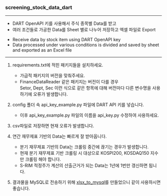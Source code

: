 
### screening_stock_data_dart

-----

* DART OpenAPI 키를 사용해서 주식 종목별 Data를 받고
* 여러 조건들로 가공한 Data를 Sheet 별로 나누어 저장하고 엑셀 파일로 Export
- Receive data by stock item using DART OpenAPI key
- Data processed under various conditions is divided and saved by sheet and exported as an Excel file

-----

1. requirements.txt에 적힌 패키지들을 설치하세요.
    * 가급적 패키지의 버전을 맞춰주세요.
    * FinanceDataReader 같은 패키지는 버전이 다를 경우  
      Setor, Dept, Sec 이런 식으로 같은 항목에 대해 버전마다 다른 변수명을 사용하기에 오류가 발생합니다.

2. config 폴더 속 api_key_example.py 파일에 DART API 키를 넣습니다.
   * 이후 api_key_example.py 파일의 이름을 api_key.py 수정하여 사용하세요.

3. csv파일로 저장하면 현재 오류가 발생합니다.

4. 연간 재무제표 기반의 Data는 빠르게 잘 받아옵니다.
   * 분기 재무제표 기반의 Data는 크롤링 중간에 끊기는 경우가 발생합니다.
   * 현재 분기 재무제표 기반 크롤링 시 대상으로 KOSPI200, KOSDAQ150 지수만 크롤링 해야 합니다.
   * S-RIM 적정주가 계산의 산출근거가 되는 Data는 1년에 1번만 갱신하면 됩니다.

5. 결과물을 MySQL로 전송하기 위해 [xlsx_to_mysql](https://github.com/jihune/xlsx_to_mysql)를 만들었으니 같이 사용하시면 좋습니다.
